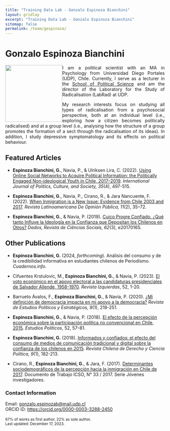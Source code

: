 ```yaml
---
title: "Training Data Lab - Gonzalo Espinoza Bianchini"
layout: gridlay
excerpt: "Training Data Lab - Gonzalo Espinoza Bianchini"
sitemap: false
permalink: /team/gespinoza/
---
```


# Gonzalo Espinoza Bianchini

<img src="https://training-datalab.com/images/team/gespinoza.jpg" class="img-responsive" width="180px" style="float: left" />

<p align="justify">I am a political scientist with an MA in Psychology from Universidad Diego Portales (UDP), Chile. Currently, I serve as a lecturer in the <a href="https://cienciapolitica.udp.cl/" target="_blank">School of Political Science</a> and am the director of the Laboratory for the Study of Radicalisation (LabRad) at UDP.</p>

<p align="justify">My research interests focus on studying all types of radicalisation from a psychosocial perspective, both at an individual level (i.e., exploring how a citizen becomes politically radicalised) and at a group level (i.e., analysing how the structure of a group promotes the formation of a sect through the radicalisation of its ideas). In addition, I study depressive symptomatology and its effects on political behaviour.</p>

## Featured Articles

- **Espinoza Bianchini, G.**, Navia, P., & Ulriksen Lira, C. (2022). <a href="https://doi.org/10.1007/s10767-021-09407-6" target="_blank">Using Online Social Networks to Acquire Political Information: the Politically Engaged Non-ideological Youth in Chile, 2017–2019</a>. *International Journal of Politics, Culture, and Society, 35*(4), 497-515.

- **Espinoza Bianchini, G.**, Navia, P., Cirano, R., & Jara Nancuente, F. (2022). <a href=" https://doi.org/10.14201/rlop.27287" target="_blank">When Inmigration is a New Issue: Evidence from Chile 2003 and 2017</a>. *Revista Latinoamericana De Opinión Pública, 11*(2), 35–72.

- **Espinoza Bianchini, G.**, & Navia, P. (2019). <a href="https://doi.org/10.1590/001152582019186" target="_blank">Cuico Progre Confiado. ¿Qué tanto Influye la Ideología en la Confianza que Depositan los Chilenos en Otros?</a> *Dados, Revista de Ciências Sociais, 62*(3), e20170165.

## Other Publications

- **Espinoza Bianchini, G.** (2024, *forthcoming*). Análisis del consumo y de la credibilidad informativa en estudiantes chilenos de Periodismo. *Cuadernos.info*.

- Cifuentes Krstulovic, M., **Espinoza Bianchini, G.**, & Navia, P. (2023). <a href="https://www.izquierdas.cl/images/pdf/2023/52/art20.pdf" target="_blank">El voto económico en el apoyo electoral a las candidaturas presidenciales de Salvador Allende, 1958-1970</a>. *Revista Izquierdas*, 52, 1-20.

- Barrueto Ávalos, F., **Espinoza Bianchini, G.**, & Navia, P. (2020). <a href="https://revistaepe.utem.cl/wp-content/uploads/sites/7/2021/11/revista-estudios-politicos-y-estrategicos-epe-vol9-n1-2021-Barrueto-Espinoza-Navia.pdf" target="_blank">¿Mi definición de democracia impacta en mi apoyo a la democracia?</a> *Revista de Estudios Políticos y Estratégicos, 9*(1), 218-251.

- **Espinoza Bianchini, G.**, & Navia, P. (2018). <a href="https://doi.org/10.17533/udea.espo.n52a04" target="_blank">El efecto de la percepción económica sobre la participación política no convencional en Chile, 2015</a>. *Estudios Políticos*, 52, 57–81.

- **Espinoza Bianchini, G.** (2018). <a href="https://dialnet.unirioja.es/descarga/articulo/6526064.pdf" target="_blank">Informados y confiados: el efecto del consumo de medios de comunicación tradicional y digital sobre la confianza de los chilenos en 2015</a>. *Revista Chilena de Derecho y Ciencia Política, 9*(1), 182-213.

- Cirano, R., **Espinoza Bianchini, G.**, & Jara, F. (2017). <a href="https://icso.udp.cl/cms/wp-content/uploads/2017/01/ICSO_DT33_Cirano_Espinoza_Jara-.pdf" target="_blank">Determinantes sociodemográficos de la percepción hacia la inmigración en Chile de 2017</a>. Documento de Trabajo ICSO, N° 33 / 2017. Serie Jóvenes investigadores.

### Contact Information

Email: <a href="mailto:gonzalo.espinozab@mail.udp.cl">gonzalo.espinozab@mail.udp.cl</a><br />
ORCID iD: <a href="https://orcid.org/0000-0003-3288-2450" target="_blank">https://orcid.org/0000-0003-3288-2450</a><br />
<br />
<small>67% of works as first author, 22% as sole author.</small><br />
<small>Last updated: December 17, 2023.</small>
